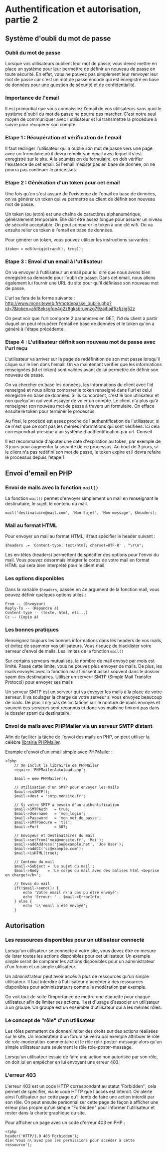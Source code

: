 # Authentification et autorisation, partie 2

## Système d'oubli du mot de passe

### Oubli du mot de passe

Lorsque vos utilisateurs oublient leur mot de passe, vous devez mettre en place un système pour leur permettre de définir un nouveau de passe en toute sécurité.
En effet, vous ne pouvez pas simplement leur renvoyer leur mot de passe car c'est un mot de passe encodé qui est enregistré en base de données pour une question de sécurité et de confidentialité.

### Importance de l'email

Il est primordial que vous connaissiez l'email de vos utilisateurs sans quoi le système d'oubli du mot de passe ne pourra pas marcher.
C'est notre seul moyen de communiquer avec l'utilisateur et lui transmettre la procédure à suivre pour récupérer son compte.

### Etape 1 : Récupération et vérification de l'email

Il faut rediriger l'utilisateur qui a oublié son mot de passe vers une page avec un formulaire où il devra remplir son email avec lequel il s'est enregistré sur le site.
A la soumission du formulaire, on doit vérifier l'existence de cet email. Si l'email n'existe pas en base de donnée, on ne pourra pas continuer le processus.

### Etape 2 : Génération d'un token pour cet email

Une fois qu'on s'est assuré de l'existence de l'email en base de données, on va générer un token qui va permettre au client de définir son nouveau mot de passe.

Un token (ou jeton) est une chaîne de caractères alphanumérique, généralement temporaire. Elle doit être assez longue pour assurer un niveau de sécurité acceptable. On peut comparer le token à une clé wifi.
On va ensuite relier ce token à l'email en base de données.

Pour générer un token, vous pouvez utiliser les instructions suivantes :
```
$token = md5(uniqid(rand(), true));
```

### Etape 3 : Envoi d'un email à l'utilisateur

On va envoyer à l'utilisateur un email pour lui dire que nous avons bien enregistré sa demande pour l'oubli de passe.
Dans cet email, nous allons également lui fournir une URL du site pour qu'il définisse son nouveau mot de passe.

L'url se fera de la forme suivante : http://www.monsiteweb.fr/motdepasse_oublie.php?id=7&token=a5f8eksgfoe4g2z8gksbruvnzg79zajfiajf5zfjzjg52z

On peut voir que l'url comporte 2 paramètres en GET, l'id du client à partir duquel on peut récupérer l'email en base de données et le token qu'on a généré à l'étape précédente.

### Etape 4 : L'utilisateur définit son nouveau mot de passe avec l'url reçu

L'utilisateur va arriver sur la page de redéfinition de son mot passe lorsqu'il clique sur le lien dans l'email.
On va maintenant vérifier que les informations renseignées (id et token) sont valides avant de lui permettre de définir son nouveau de passe.

On va chercher en base les données, les informations du client avec l'id renseigné et nous allons comparer le token renseigné dans l'url et celui enregistré en base de données.
Si ils concordent, c'est le bon utilisateur et non quelqu'un qui veut essayer de voler un compte. Le client n'a plus qu'à renseigner son nouveau mot de passe à travers un formulaire. On efface ensuite le token pour terminer le processus.

Au final, le procédé est assez proche de l'authentification de l'utilisateur, si ce n'est que ce sont pas les mêmes informations qui sont vérifiées.
Ici cela correspondrait presque à un système d'authentification par url.
Conseil

Il est recommandé d'ajouter une date d'expiration au token, par exemple de 3 jours pour augmenter la sécurité de ce processus. Au bout de 3 jours, si le client n'a pas redéfini son mot de passe, le token expire et il devra refaire le processus depuis l’étape 1.

## Envoi d'email en PHP

### Envoi de mails avec la fonction `mail()`

La fonction `mail()` permet d'envoyer simplement un mail en renseignant le destinataire, le sujet, le contenu du mail.
```
mail('destinataire@mail.com', 'Mon Sujet', 'Mon message', $headers);
```

### Mail au format HTML

Pour envoyer un mail au format HTML, il faut spécifier le header suivant :
```
$headers .= 'Content-type: text/html; charset=UTF-8' . "\r\n";
```
Les en-têtes (headers) permettent de spécifier des options pour l'envoi du mail.
Vous pouvez désormais intégrer le corps de votre mail en format HTML qui sera bien interprété pour le client mail.

### Les options disponibles

Dans la variable `$headers`, passée en 4e argument de la fonction mail, vous pouvez définir quelques options utiles :
```
From -- (Envoyeur)
Reply-To -- (Répondre à)
Content-type -- (texte, html, etc...)
Cc -- (Copie à)
```

### Les bonnes pratiques

Renseignez toujours les bonnes informations dans les headers de vos mails, et évitez de spammer vos utilisateurs.
Vous risquez de blacklister votre serveur d'envoi de mails.
Les limites de la fonction `mail()`

Sur certains serveurs mutualisés, le nombre de mail envoyé par mois est limité. Passé cette limite, vous ne pouvez plus envoyer de mails.
De plus, les mails envoyés avec la fonction mail finissent assez souvent dans le dossier spam des destinataires.
Utiliser un serveur SMTP (Simple Mail Transfer Protocol) pour envoyer ses mails

Un serveur SMTP est un serveur qui va envoyer les mails à la place de votre serveur.
Il va soulager la charge de votre serveur si vous envoyez beaucoup de mails.
De plus il n'y pas de limitations sur le nombre de mails envoyés et souvent ces serveurs sont reconnus et donc vos mails ne finiront pas dans le dossier spam du destinataire.

### Envoi de mails avec PHPMailer via un serveur SMTP distant

Afin de faciliter la tâche de l'envoi des mails en PHP, on peut utiliser la célèbre [librairie PHPMailer](https://github.com/PHPMailer/PHPMailer).

Example d'envoi d'un email simple avec PHPMailer :
```
<?php
    // On inclut la librairie de PHPMailer
    require 'PHPMailerAutoload.php';

    $mail = new PHPMailer();

    // Utilisation d'un SMTP pour envoyer les mails
    $mail->isSMTP();
    $mail->Host = 'smtp.monsite.fr';

    // Si votre SMTP a besoin d'un authentification
    $mail->SMTPAuth   = true;
    $mail->Username   = 'mon_login';
    $mail->Password   = 'mon_mot_de_passe';
    $mail->SMTPSecure = 'tls';
    $mail->Port       = 587;

    // Envoyeur et destinataires du mail
    $mail->setFrom('moi@monsite.fr', 'Moi');
    $mail->addAddress('joe@example.net', 'Joe User');
    $mail->addCC('cc@example.com');
    $mail->isHTML(true);

    // Contenu du mail
    $mail->Subject = 'Le sujet du mail';
    $mail->Body    = 'Le corps du mail avec des balises html <b>prise en charge!</b>';

    // Envoi du mail
    if(!$mail->send()) {
        echo 'Votre email n\'a pas pu être envoyé';
        echo 'Erreur: ' . $mail->ErrorInfo;
    } else {
        echo 'L\'email a été envoyé';
    }
```

## Autorisation

### Les ressources disponibles pour un utilisateur connecté

Lorsqu'un utilisateur se connecte à votre site, vous devez être en mesure de lister toutes les actions disponibles pour cet utilisateur.
Un exemple simple serait de comparer les actions disponibles pour un administrateur d'un forum et un simple utilisateur.

Un administrateur peut avoir accès à plus de ressources qu'un simple utilisateur. Il faut interdire à l'utilisateur d'accéder à des ressources disponibles pour administrateurs comme la modération par exemple.

On voit tout de suite l'importance de mettre une étiquette pour chaque utilisateur afin de limiter ses actions.
Il est d'usage d'associer un utilisateur à un groupe. Un groupe est un ensemble d'utilisateur qui a les mêmes rôles.

### Le concept de "rôle" d'un utilisateur

Les rôles permettent de donner/limiter des droits sur des actions réalisées sur le site.
Un modérateur d'un forum se verra par exemple attribuer le rôle de role-moderation-commentaire et le rôle role-poster-message alors qu'un simple utilisateur aura seulement le rôle role-poster-message.

Lorsqu'un utilisateur essaie de faire une action non autorisée par son rôle, on doit lui en empêcher en lui envoyant une erreur 403.

### L'erreur 403

L'erreur 403 est un code HTTP correspondant au statut 'Forbidden'', cela permet de spécifier, via le code HTTP que l'accès est interdit. On alerte ainsi l'utilisateur par cette page qu'il tente de faire une action interdit par son rôle.
On peut ensuite personnaliser cette page de façon à afficher une erreur plus propre qu'un simple "Forbidden" pour informer l'utilisateur et rester dans la charte graphique du site.

Pour afficher un page avec un code d'erreur 403 en PHP :
```
<?php
header('HTTP/1.0 403 Forbidden');
die('Vous n\'avez pas les permissions pour accéder à cette ressource');
```
